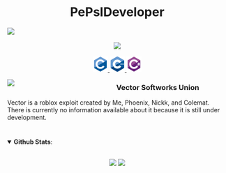 <h1 align="center">PePsIDeveloper</h1>
<img src="https://cdn.discordapp.com/attachments/965388831232770118/975182246757675148/Untitled_1366_768_px_1546_202_px.gif"/>
   
<p align="center">
   <img src="https://gpvc.arturio.dev/PePsIDeveloper">
</p>

<p align="center">
  <a title="C" href="https://www.learn-c.org/">
    <img width="35" src="https://github.com/devicons/devicon/blob/master/icons/c/c-original.svg" alt="C Logo">
  </a>
  <a title="C++" href="https://www.learncpp.com/">
    <img width="35" src="https://github.com/devicons/devicon/blob/master/icons/cplusplus/cplusplus-original.svg" alt="Cpp Logo">
  </a>
  <a title="C#" href="https://www.w3schools.com/cs/default.asp">
    <img width="35" src="https://github.com/devicons/devicon/blob/master/icons/csharp/csharp-original.svg" alt="Csharp Logo">
  </a>
</p>
 
 <p>
  <img width="250" align='left' src="https://cdn.discordapp.com/attachments/965388831232770118/997233086754463774/e.png">
</p>
 
### Vector Softworks Union
Vector is a roblox exploit created by Me, Phoenix, Nickk, and Colemat. There is currently no information available about it because it is still under development.

<h1 align="center"></h1>

<details open>
    <summary><b>Github Stats</b>: </summary>
    <br>
<p align="center">
  <img src="https://github-readme-stats.vercel.app/api?username=PePsIDeveloper&theme=dark">
  <img src="https://github-readme-stats.vercel.app/api/top-langs/?username=PePsIDeveloper&theme=dark">
</p>
